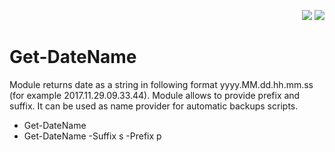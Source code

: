 <p align="right">
 <a href="https://www.powershellgallery.com/packages/ProductivityTools.PSGetDateName/">
  <img src="http://cdn.productivitytools.tech/Powershell40px.png" /></a>
<a href="http://www.productivitytools.tech/get-datename/">
<img src="http://cdn.productivitytools.tech/Blog40px.png" /><a>
</p>

# Get-DateName
 
Module returns date as a string in following format yyyy.MM.dd.hh.mm.ss (for example 2017.11.29.09.33.44). Module allows to provide prefix and suffix. It can be used as name provider for automatic backups scripts.

 - Get-DateName
 - Get-DateName -Suffix s -Prefix p
 
